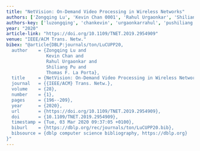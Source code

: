 ```yaml
---
title: "NetVision: On-Demand Video Processing in Wireless Networks"
authors: ['Zongqing Lu', 'Kevin Chan 0001', 'Rahul Urgaonkar', 'Shiliang Pu', 'Thomas F. La Porta']
authors-key: ['luzongqing', 'chankevin', 'urgaonkarrahul', 'pushiliang', 'f.thomas']
year: "2020"
article-link: "https://doi.org/10.1109/TNET.2019.2954909"
venue: "IEEE/ACM Trans. Netw."
bibex: "@article{DBLP:journals/ton/LuCUPP20,
  author    = {Zongqing Lu and
               Kevin Chan and
               Rahul Urgaonkar and
               Shiliang Pu and
               Thomas F. La Porta},
  title     = {NetVision: On-Demand Video Processing in Wireless Networks},
  journal   = {{IEEE/ACM} Trans. Netw.},
  volume    = {28},
  number    = {1},
  pages     = {196--209},
  year      = {2020},
  url       = {https://doi.org/10.1109/TNET.2019.2954909},
  doi       = {10.1109/TNET.2019.2954909},
  timestamp = {Tue, 03 Mar 2020 09:37:05 +0100},
  biburl    = {https://dblp.org/rec/journals/ton/LuCUPP20.bib},
  bibsource = {dblp computer science bibliography, https://dblp.org}
}"
---
```

